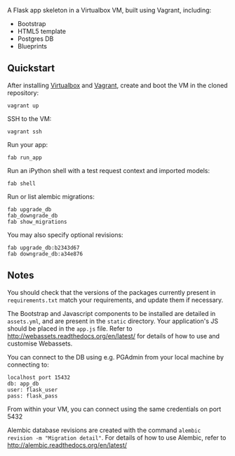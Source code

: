 A Flask app skeleton in a Virtualbox VM, built using Vagrant, including:

- Bootstrap
- HTML5 template
- Postgres DB
- Blueprints

## Quickstart

After installing [Virtualbox](https://www.virtualbox.org/wiki/Downloads) and [Vagrant](http://vagrantup.com/), create and boot the VM in the cloned repository:

    vagrant up

SSH to the VM:

    vagrant ssh

Run your app:

    fab run_app

Run an iPython shell with a test request context and imported models:

    fab shell

Run or list alembic migrations:

    fab upgrade_db
    fab_downgrade_db
    fab show_migrations

You may also specify optional revisions:

    fab upgrade_db:b2343d67
    fab downgrade_db:a34e876

## Notes

You should check that the versions of the packages currently present in `requirements.txt` match your requirements, and update them if necessary.

The Bootstrap and Javascript components to be installed are detailed in `assets.yml`, and are present in the `static` directory. Your application's JS should be placed in the `app.js` file. Refer to http://webassets.readthedocs.org/en/latest/ for details of how to use and customise Webassets.

You can connect to the DB using e.g. PGAdmin from your local machine by connecting to:

    localhost port 15432
    db: app_db
    user: flask_user
    pass: flask_pass

From within your VM, you can connect using the same credentials on port 5432

Alembic database revisions are created with the command `alembic revision -m "Migration detail"`. For details of how to use Alembic, refer to http://alembic.readthedocs.org/en/latest/

